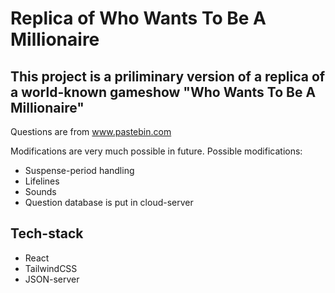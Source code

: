 # Replica of Who Wants To Be A Millionaire

## This project is a priliminary version of a replica of a world-known gameshow "Who Wants To Be A Millionaire"

Questions are from www.pastebin.com

Modifications are very much possible in future.
Possible modifications:

- Suspense-period handling
- Lifelines
- Sounds
- Question database is put in cloud-server

## Tech-stack

- React
- TailwindCSS
- JSON-server
